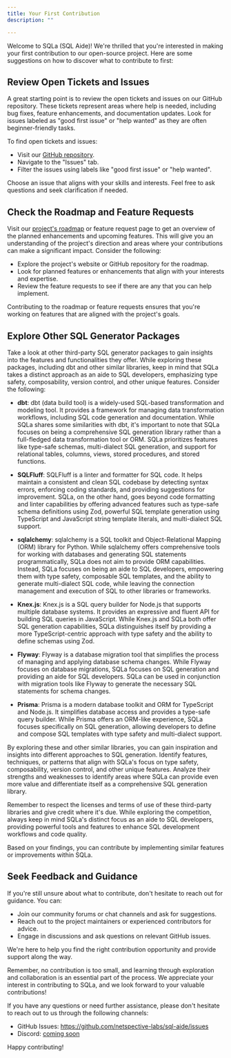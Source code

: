 ```yaml
---
title: Your First Contribution
description: ""

---
```


<!-- # Your First Contribution -->

Welcome to SQLa (SQL Aide)! We're thrilled that you're interested in making your
first contribution to our open-source project. Here are some suggestions on how
to discover what to contribute to first:

## Review Open Tickets and Issues

A great starting point is to review the open tickets and issues on our GitHub
repository. These tickets represent areas where help is needed, including bug
fixes, feature enhancements, and documentation updates. Look for issues labeled
as "good first issue" or "help wanted" as they are often beginner-friendly
tasks.

To find open tickets and issues:

- Visit our
  [GitHub repository]([link-to-github-repo](https://github.com/netspective-labs/sql-aide/issues)).
- Navigate to the "Issues" tab.
- Filter the issues using labels like "good first issue" or "help wanted".

Choose an issue that aligns with your skills and interests. Feel free to ask
questions and seek clarification if needed.

## Check the Roadmap and Feature Requests

Visit our [project's roadmap](../roadmap/) or feature request page to get an
overview of the planned enhancements and upcoming features. This will give you
an understanding of the project's direction and areas where your contributions
can make a significant impact. Consider the following:

- Explore the project's website or GitHub repository for the roadmap.
- Look for planned features or enhancements that align with your interests and
  expertise.
- Review the feature requests to see if there are any that you can help
  implement.

Contributing to the roadmap or feature requests ensures that you're working on
features that are aligned with the project's goals.

## Explore Other SQL Generator Packages

Take a look at other third-party SQL generator packages to gain insights into
the features and functionalities they offer. While exploring these packages,
including dbt and other similar libraries, keep in mind that SQLa takes a
distinct approach as an aide to SQL developers, emphasizing type safety,
composability, version control, and other unique features. Consider the
following:

- **dbt**: dbt (data build tool) is a widely-used SQL-based transformation and
  modeling tool. It provides a framework for managing data transformation
  workflows, including SQL code generation and documentation. While SQLa shares
  some similarities with dbt, it's important to note that SQLa focuses on being
  a comprehensive SQL generation library rather than a full-fledged data
  transformation tool or ORM. SQLa prioritizes features like type-safe schemas,
  multi-dialect SQL generation, and support for relational tables, columns,
  views, stored procedures, and stored functions.

- **SQLFluff**: SQLFluff is a linter and formatter for SQL code. It helps
  maintain a consistent and clean SQL codebase by detecting syntax errors,
  enforcing coding standards, and providing suggestions for improvement. SQLa,
  on the other hand, goes beyond code formatting and linter capabilities by
  offering advanced features such as type-safe schema definitions using Zod,
  powerful SQL template generation using TypeScript and JavaScript string
  template literals, and multi-dialect SQL support.

- **sqlalchemy**: sqlalchemy is a SQL toolkit and Object-Relational Mapping
  (ORM) library for Python. While sqlalchemy offers comprehensive tools for
  working with databases and generating SQL statements programmatically, SQLa
  does not aim to provide ORM capabilities. Instead, SQLa focuses on being an
  aide to SQL developers, empowering them with type safety, composable SQL
  templates, and the ability to generate multi-dialect SQL code, while leaving
  the connection management and execution of SQL to other libraries or
  frameworks.

- **Knex.js**: Knex.js is a SQL query builder for Node.js that supports multiple
  database systems. It provides an expressive and fluent API for building SQL
  queries in JavaScript. While Knex.js and SQLa both offer SQL generation
  capabilities, SQLa distinguishes itself by providing a more TypeScript-centric
  approach with type safety and the ability to define schemas using Zod.

- **Flyway**: Flyway is a database migration tool that simplifies the process of
  managing and applying database schema changes. While Flyway focuses on
  database migrations, SQLa focuses on SQL generation and providing an aide for
  SQL developers. SQLa can be used in conjunction with migration tools like
  Flyway to generate the necessary SQL statements for schema changes.

- **Prisma**: Prisma is a modern database toolkit and ORM for TypeScript and
  Node.js. It simplifies database access and provides a type-safe query builder.
  While Prisma offers an ORM-like experience, SQLa focuses specifically on SQL
  generation, allowing developers to define and compose SQL templates with type
  safety and multi-dialect support.

By exploring these and other similar libraries, you can gain inspiration and
insights into different approaches to SQL generation. Identify features,
techniques, or patterns that align with SQLa's focus on type safety,
composability, version control, and other unique features. Analyze their
strengths and weaknesses to identify areas where SQLa can provide even more
value and differentiate itself as a comprehensive SQL generation library.

Remember to respect the licenses and terms of use of these third-party libraries
and give credit where it's due. While exploring the competition, always keep in
mind SQLa's distinct focus as an aide to SQL developers, providing powerful
tools and features to enhance SQL development workflows and code quality.

Based on your findings, you can contribute by implementing similar features or
improvements within SQLa.

## Seek Feedback and Guidance

If you're still unsure about what to contribute, don't hesitate to reach out for
guidance. You can:

- Join our community forums or chat channels and ask for suggestions.
- Reach out to the project maintainers or experienced contributors for advice.
- Engage in discussions and ask questions on relevant GitHub issues.

We're here to help you find the right contribution opportunity and provide
support along the way.

Remember, no contribution is too small, and learning through exploration and
collaboration is an essential part of the process. We appreciate your interest
in contributing to SQLa, and we look forward to your valuable contributions!

If you have any questions or need further assistance, please don't hesitate to
reach out to us through the following channels:

- GitHub Issues: https://github.com/netspective-labs/sql-aide/issues
- Discord: [coming soon](link-to-chat)

Happy contributing!
